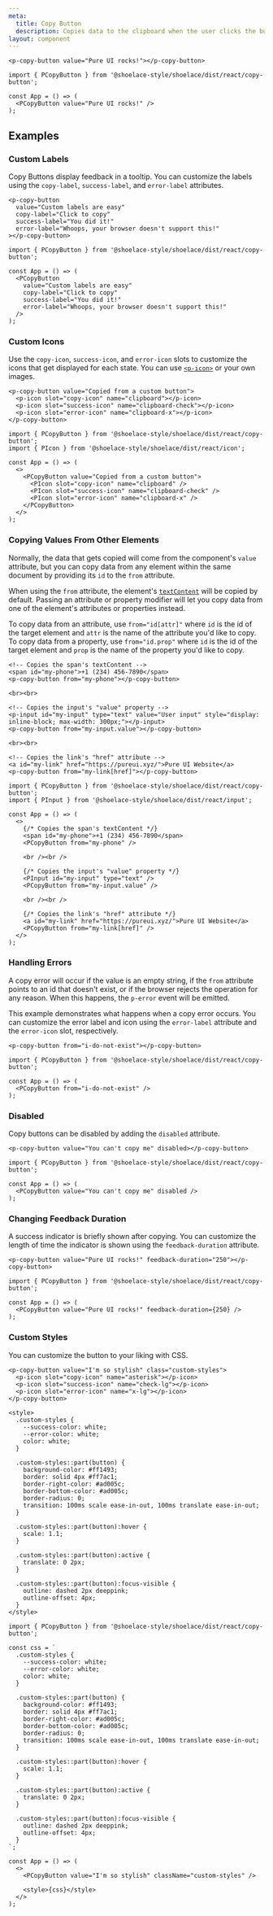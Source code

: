 ```yaml
---
meta:
  title: Copy Button
  description: Copies data to the clipboard when the user clicks the button.
layout: component
---
```


```html:preview
<p-copy-button value="Pure UI rocks!"></p-copy-button>
```

```jsx:react
import { PCopyButton } from '@shoelace-style/shoelace/dist/react/copy-button';

const App = () => (
  <PCopyButton value="Pure UI rocks!" />
);
```

## Examples

### Custom Labels

Copy Buttons display feedback in a tooltip. You can customize the labels using the `copy-label`, `success-label`, and `error-label` attributes.

```html:preview
<p-copy-button
  value="Custom labels are easy"
  copy-label="Click to copy"
  success-label="You did it!"
  error-label="Whoops, your browser doesn't support this!"
></p-copy-button>
```

```jsx:react
import { PCopyButton } from '@shoelace-style/shoelace/dist/react/copy-button';

const App = () => (
  <PCopyButton
    value="Custom labels are easy"
    copy-label="Click to copy"
    success-label="You did it!"
    error-label="Whoops, your browser doesn't support this!"
  />
);
```

### Custom Icons

Use the `copy-icon`, `success-icon`, and `error-icon` slots to customize the icons that get displayed for each state. You can use [`<p-icon>`](/components/icon) or your own images.

```html:preview
<p-copy-button value="Copied from a custom button">
  <p-icon slot="copy-icon" name="clipboard"></p-icon>
  <p-icon slot="success-icon" name="clipboard-check"></p-icon>
  <p-icon slot="error-icon" name="clipboard-x"></p-icon>
</p-copy-button>
```

```jsx:react
import { PCopyButton } from '@shoelace-style/shoelace/dist/react/copy-button';
import { PIcon } from '@shoelace-style/shoelace/dist/react/icon';

const App = () => (
  <>
    <PCopyButton value="Copied from a custom button">
      <PIcon slot="copy-icon" name="clipboard" />
      <PIcon slot="success-icon" name="clipboard-check" />
      <PIcon slot="error-icon" name="clipboard-x" />
    </PCopyButton>
  </>
);
```

### Copying Values From Other Elements

Normally, the data that gets copied will come from the component's `value` attribute, but you can copy data from any element within the same document by providing its `id` to the `from` attribute.

When using the `from` attribute, the element's [`textContent`](https://developer.mozilla.org/en-US/docs/Web/API/Node/textContent) will be copied by default. Passing an attribute or property modifier will let you copy data from one of the element's attributes or properties instead.

To copy data from an attribute, use `from="id[attr]"` where `id` is the id of the target element and `attr` is the name of the attribute you'd like to copy. To copy data from a property, use `from="id.prop"` where `id` is the id of the target element and `prop` is the name of the property you'd like to copy.

```html:preview
<!-- Copies the span's textContent -->
<span id="my-phone">+1 (234) 456-7890</span>
<p-copy-button from="my-phone"></p-copy-button>

<br><br>

<!-- Copies the input's "value" property -->
<p-input id="my-input" type="text" value="User input" style="display: inline-block; max-width: 300px;"></p-input>
<p-copy-button from="my-input.value"></p-copy-button>

<br><br>

<!-- Copies the link's "href" attribute -->
<a id="my-link" href="https://pureui.xyz/">Pure UI Website</a>
<p-copy-button from="my-link[href]"></p-copy-button>
```

```jsx:react
import { PCopyButton } from '@shoelace-style/shoelace/dist/react/copy-button';
import { PInput } from '@shoelace-style/shoelace/dist/react/input';

const App = () => (
  <>
    {/* Copies the span's textContent */}
    <span id="my-phone">+1 (234) 456-7890</span>
    <PCopyButton from="my-phone" />

    <br /><br />

    {/* Copies the input's "value" property */}
    <PInput id="my-input" type="text" />
    <PCopyButton from="my-input.value" />

    <br /><br />

    {/* Copies the link's "href" attribute */}
    <a id="my-link" href="https://pureui.xyz/">Pure UI Website</a>
    <PCopyButton from="my-link[href]" />
  </>
);
```

### Handling Errors

A copy error will occur if the value is an empty string, if the `from` attribute points to an id that doesn't exist, or if the browser rejects the operation for any reason. When this happens, the `p-error` event will be emitted.

This example demonstrates what happens when a copy error occurs. You can customize the error label and icon using the `error-label` attribute and the `error-icon` slot, respectively.

```html:preview
<p-copy-button from="i-do-not-exist"></p-copy-button>
```

```jsx:react
import { PCopyButton } from '@shoelace-style/shoelace/dist/react/copy-button';

const App = () => (
  <PCopyButton from="i-do-not-exist" />
);
```

### Disabled

Copy buttons can be disabled by adding the `disabled` attribute.

```html:preview
<p-copy-button value="You can't copy me" disabled></p-copy-button>
```

```jsx:react
import { PCopyButton } from '@shoelace-style/shoelace/dist/react/copy-button';

const App = () => (
  <PCopyButton value="You can't copy me" disabled />
);
```

### Changing Feedback Duration

A success indicator is briefly shown after copying. You can customize the length of time the indicator is shown using the `feedback-duration` attribute.

```html:preview
<p-copy-button value="Pure UI rocks!" feedback-duration="250"></p-copy-button>
```

```jsx:react
import { PCopyButton } from '@shoelace-style/shoelace/dist/react/copy-button';

const App = () => (
  <PCopyButton value="Pure UI rocks!" feedback-duration={250} />
);
```

### Custom Styles

You can customize the button to your liking with CSS.

```html:preview
<p-copy-button value="I'm so stylish" class="custom-styles">
  <p-icon slot="copy-icon" name="asterisk"></p-icon>
  <p-icon slot="success-icon" name="check-lg"></p-icon>
  <p-icon slot="error-icon" name="x-lg"></p-icon>
</p-copy-button>

<style>
  .custom-styles {
    --success-color: white;
    --error-color: white;
    color: white;
  }

  .custom-styles::part(button) {
    background-color: #ff1493;
    border: solid 4px #ff7ac1;
    border-right-color: #ad005c;
    border-bottom-color: #ad005c;
    border-radius: 0;
    transition: 100ms scale ease-in-out, 100ms translate ease-in-out;
  }

  .custom-styles::part(button):hover {
    scale: 1.1;
  }

  .custom-styles::part(button):active {
    translate: 0 2px;
  }

  .custom-styles::part(button):focus-visible {
    outline: dashed 2px deeppink;
    outline-offset: 4px;
  }
</style>
```

```jsx:react
import { PCopyButton } from '@shoelace-style/shoelace/dist/react/copy-button';

const css = `
  .custom-styles {
    --success-color: white;
    --error-color: white;
    color: white;
  }

  .custom-styles::part(button) {
    background-color: #ff1493;
    border: solid 4px #ff7ac1;
    border-right-color: #ad005c;
    border-bottom-color: #ad005c;
    border-radius: 0;
    transition: 100ms scale ease-in-out, 100ms translate ease-in-out;
  }

  .custom-styles::part(button):hover {
    scale: 1.1;
  }

  .custom-styles::part(button):active {
    translate: 0 2px;
  }

  .custom-styles::part(button):focus-visible {
    outline: dashed 2px deeppink;
    outline-offset: 4px;
  }
`;

const App = () => (
  <>
    <PCopyButton value="I'm so stylish" className="custom-styles" />

    <style>{css}</style>
  </>
);
```
